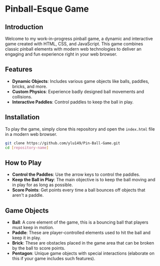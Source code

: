 # Pinball-Esque Game

## Introduction
Welcome to my work-in-progress pinball game, a dynamic and interactive game created with HTML, CSS, and JavaScript. This game combines classic pinball elements with modern web technologies to deliver an engaging and fun experience right in your web browser.

## Features
- **Dynamic Objects**: Includes various game objects like balls, paddles, bricks, and more.
- **Custom Physics**: Experience badly designed ball movements and collisions.
- **Interactive Paddles**: Control paddles to keep the ball in play.

## Installation
To play the game, simply clone this repository and open the `index.html` file in a modern web browser.

```bash
git clone https://github.com/ylu149/Pin-Ball-Game.git
cd [repository-name]
```

## How to Play
- **Control the Paddles**: Use the arrow keys to control the paddles.
- **Keep the Ball in Play**: The main objective is to keep the ball moving and in play for as long as possible.
- **Score Points**: Get points every time a ball bounces off objects that aren't a paddle. 

## Game Objects
- **Ball**: A core element of the game, this is a bouncing ball that players must keep in motion.
- **Paddle**: These are player-controlled elements used to hit the ball and keep it in play.
- **Brick**: These are obstacles placed in the game area that can be broken by the ball to score points.
- **Pentagon**: Unique game objects with special interactions (elaborate on this if your game includes such features).
